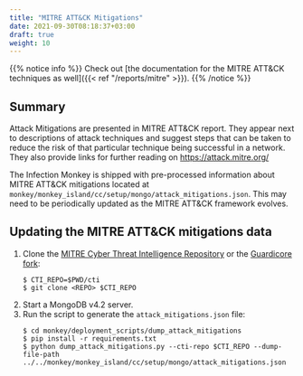```yaml
---
title: "MITRE ATT&CK Mitigations"
date: 2021-09-30T08:18:37+03:00
draft: true
weight: 10
---
```


{{% notice info %}}
Check out [the documentation for the MITRE ATT&CK techniques as well]({{< ref "/reports/mitre" >}}).
{{% /notice %}}

## Summary

Attack Mitigations are presented in MITRE ATT&CK report. They appear next to
descriptions of attack techniques and suggest steps that can be taken to reduce
the risk of that particular technique being successful in a network. They also
provide links for further reading on https://attack.mitre.org/

The Infection Monkey is shipped with pre-processed information about MITRE
ATT&CK mitigations located at
`monkey/monkey_island/cc/setup/mongo/attack_mitigations.json`. This may need to
be periodically updated as the MITRE ATT&CK framework evolves.


## Updating the MITRE ATT&CK mitigations data
1. Clone the [MITRE Cyber Threat Intelligence
   Repository](https://github.com/mitre/cti) or the [Guardicore
   fork](https://github.com/guardicore/cti):
   ```
   $ CTI_REPO=$PWD/cti
   $ git clone <REPO> $CTI_REPO
   ```
2. Start a MongoDB v4.2 server.
3. Run the script to generate the `attack_mitigations.json` file:
   ```
   $ cd monkey/deployment_scripts/dump_attack_mitigations
   $ pip install -r requirements.txt
   $ python dump_attack_mitigations.py --cti-repo $CTI_REPO --dump-file-path ../../monkey/monkey_island/cc/setup/mongo/attack_mitigations.json
   ```
